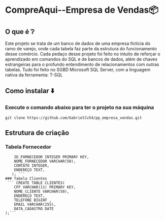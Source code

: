 # CompreAqui--Empresa de Vendas📦
## O que é ❔
Este projeto se trata de um banco de dados de uma empresa fictícia do ramo de varejo, onde cada tabela faz parte da estrutura do funcionamento desse comércio. Cada pedaço desse projeto foi feito no intuito de reforçar o aprendizado em comandos do SQL e de bancos de dados, além de chaves estrangeiras para o profundo entendimento de relacionamentos com outras tabelas. Tudo foi feito no SGBD Microsoft SQL Server, com a linguagem nativa da ferramenta: T-SQL

## Como instalar ⬇️
### Execute o comando abaixo para ter o projeto na sua máquina
` git clone https://github.com/GabrielCv54/pp_empresa_vendas.git `

## Estrutura de criação
### Tabela Fornecedor
``` CREATE TABLE FORNECEDOR(
	ID_FORNECEDOR INTEGER PRIMARY KEY,
	NOME_FORNECEDOR VARCHAR(50),
	CONTATO INTEGER,
	ENDEREÇO TEXT,
   ); ```
### Tabela Clientes
 ``` CREATE TABLE CLIENTES(
	CPF VARCHAR(11) PRIMARY KEY,
	NOME_CLIENTE VARCHAR(50),
	ENDEREÇO TEXT,
	TELEFONE BIGINT ,
	EMAIL VARCHAR(255),
	DATA_CADASTRO DATE
);```
